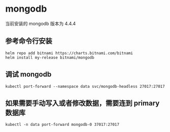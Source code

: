 # mongodb

当前安装的 mongodb 版本为 4.4.4

## 参考命令行安装

```
helm repo add bitnami https://charts.bitnami.com/bitnami
helm install my-release bitnami/mongodb
```

## 调试 mongodb

```
kubectl port-forward --namespace data svc/mongodb-headless 27017:27017
```

## 如果需要手动写入或者修改数据，需要连到 primary 数据库

```
kubectl -n data port-forward mongodb-0 37017:27017
```
